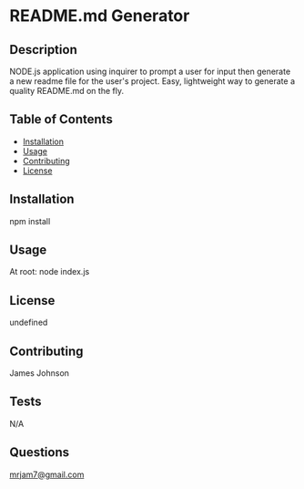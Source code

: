
# README.md Generator

## Description
NODE.js application using inquirer to prompt a user for input then generate a new readme file for the user's project. Easy, lightweight way to generate a quality README.md on the fly.

## Table of Contents
- [Installation](#installation)
- [Usage](#usage)
- [Contributing](#Contributing)
- [License](#license)

## Installation
npm install 

## Usage
At root: node index.js

## License
undefined

## Contributing
James Johnson

## Tests
N/A

## Questions
mrjam7@gmail.com

